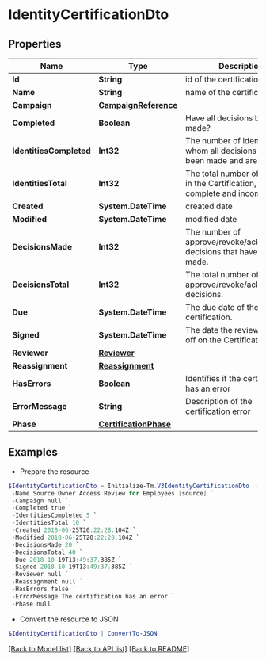 # IdentityCertificationDto
## Properties

Name | Type | Description | Notes
------------ | ------------- | ------------- | -------------
**Id** | **String** | id of the certification | [optional] 
**Name** | **String** | name of the certification | [optional] 
**Campaign** | [**CampaignReference**](CampaignReference.md) |  | [optional] 
**Completed** | **Boolean** | Have all decisions been made? | [optional] 
**IdentitiesCompleted** | **Int32** | The number of identities for whom all decisions have been made and are complete. | [optional] 
**IdentitiesTotal** | **Int32** | The total number of identities in the Certification, both complete and incomplete. | [optional] 
**Created** | **System.DateTime** | created date | [optional] 
**Modified** | **System.DateTime** | modified date | [optional] 
**DecisionsMade** | **Int32** | The number of approve/revoke/acknowledge decisions that have been made. | [optional] 
**DecisionsTotal** | **Int32** | The total number of approve/revoke/acknowledge decisions. | [optional] 
**Due** | **System.DateTime** | The due date of the certification. | [optional] 
**Signed** | **System.DateTime** | The date the reviewer signed off on the Certification. | [optional] 
**Reviewer** | [**Reviewer**](Reviewer.md) |  | [optional] 
**Reassignment** | [**Reassignment**](Reassignment.md) |  | [optional] 
**HasErrors** | **Boolean** | Identifies if the certification has an error | [optional] 
**ErrorMessage** | **String** | Description of the certification error | [optional] 
**Phase** | [**CertificationPhase**](CertificationPhase.md) |  | [optional] 

## Examples

- Prepare the resource
```powershell
$IdentityCertificationDto = Initialize-Tm.V3IdentityCertificationDto  -Id 2c9180835d2e5168015d32f890ca1581 `
 -Name Source Owner Access Review for Employees [source] `
 -Campaign null `
 -Completed true `
 -IdentitiesCompleted 5 `
 -IdentitiesTotal 10 `
 -Created 2018-06-25T20:22:28.104Z `
 -Modified 2018-06-25T20:22:28.104Z `
 -DecisionsMade 20 `
 -DecisionsTotal 40 `
 -Due 2018-10-19T13:49:37.385Z `
 -Signed 2018-10-19T13:49:37.385Z `
 -Reviewer null `
 -Reassignment null `
 -HasErrors false `
 -ErrorMessage The certification has an error `
 -Phase null
```

- Convert the resource to JSON
```powershell
$IdentityCertificationDto | ConvertTo-JSON
```

[[Back to Model list]](../README.md#documentation-for-models) [[Back to API list]](../README.md#documentation-for-api-endpoints) [[Back to README]](../README.md)

